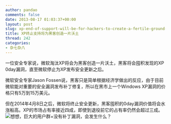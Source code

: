 ```yaml
---
author: pandao
comments: false
date: 2013-08-17 01:03:37+00:00
layout: post
slug: xp-end-of-support-will-be-for-hackers-to-create-a-fertile-ground-for
title: XP终止支持将为黑客创造一片沃土
thread: 242
categories:
- 杂七杂八
---
```


一位安全专家说，微软淘汰XP将会为黑客创造一片沃土，黑客将会囤积发现的XP 0day漏洞，直至微软停止为XP发布安全更新之后。

微软安全专家Jason Fossen说，黑客只是简单根据经济学做出的反应，由于目前微软能对重要的安全漏洞发布补丁修复，所以在黑市上一个Windows XP漏洞的价格只有5万到15万美元。

但在2014年4月8日之后，微软将终止安全更新，黑客囤积的0day漏洞价值将会水涨船高。XP的市场占有率接近四成，即使到退役前它的占有率仍然会超过三成。![](http://solidot.org.feedsportal.com/c/33236/f/556826/s/2ff181e6/sc/21/mf.gif)想想，巨大的用户群+没有补丁漏洞，会发生什么？
